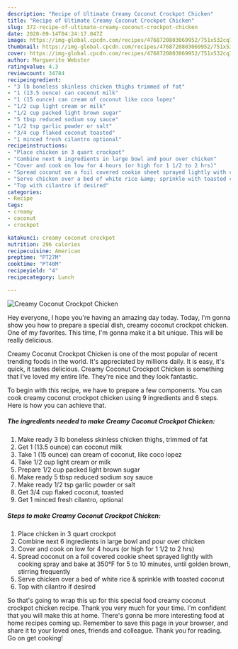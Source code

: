 ```yaml
---
description: "Recipe of Ultimate Creamy Coconut Crockpot Chicken"
title: "Recipe of Ultimate Creamy Coconut Crockpot Chicken"
slug: 372-recipe-of-ultimate-creamy-coconut-crockpot-chicken
date: 2020-09-14T04:24:17.047Z
image: https://img-global.cpcdn.com/recipes/4768720803069952/751x532cq70/creamy-coconut-crockpot-chicken-recipe-main-photo.jpg
thumbnail: https://img-global.cpcdn.com/recipes/4768720803069952/751x532cq70/creamy-coconut-crockpot-chicken-recipe-main-photo.jpg
cover: https://img-global.cpcdn.com/recipes/4768720803069952/751x532cq70/creamy-coconut-crockpot-chicken-recipe-main-photo.jpg
author: Marguerite Webster
ratingvalue: 4.3
reviewcount: 34784
recipeingredient:
- "3 lb boneless skinless chicken thighs trimmed of fat"
- "1 (13.5 ounce) can coconut milk"
- "1 (15 ounce) can cream of coconut like coco lopez"
- "1/2 cup light cream or milk"
- "1/2 cup packed light brown sugar"
- "5 tbsp reduced sodium soy sauce"
- "1/2 tsp garlic powder or salt"
- "3/4 cup flaked coconut toasted"
- "1 minced fresh cilantro optional"
recipeinstructions:
- "Place chicken in 3 quart crockpot"
- "Combine next 6 ingredients in large bowl and pour over chicken"
- "Cover and cook on low for 4 hours (or high for 1 1/2 to 2 hrs)"
- "Spread coconut on a foil covered cookie sheet sprayed lightly with cooking spray and bake at 350°F for 5 to 10 minutes, until golden brown, stirring frequently"
- "Serve chicken over a bed of white rice &amp; sprinkle with toasted coconut"
- "Top with cilantro if desired"
categories:
- Recipe
tags:
- creamy
- coconut
- crockpot

katakunci: creamy coconut crockpot 
nutrition: 296 calories
recipecuisine: American
preptime: "PT27M"
cooktime: "PT40M"
recipeyield: "4"
recipecategory: Lunch

---
```



![Creamy Coconut Crockpot Chicken](https://img-global.cpcdn.com/recipes/4768720803069952/751x532cq70/creamy-coconut-crockpot-chicken-recipe-main-photo.jpg)

Hey everyone, I hope you're having an amazing day today. Today, I'm gonna show you how to prepare a special dish, creamy coconut crockpot chicken. One of my favorites. This time, I'm gonna make it a bit unique. This will be really delicious.

Creamy Coconut Crockpot Chicken is one of the most popular of recent trending foods in the world. It's appreciated by millions daily. It is easy, it's quick, it tastes delicious. Creamy Coconut Crockpot Chicken is something that I've loved my entire life. They're nice and they look fantastic.




To begin with this recipe, we have to prepare a few components. You can cook creamy coconut crockpot chicken using 9 ingredients and 6 steps. Here is how you can achieve that.

<!--inarticleads1-->

##### The ingredients needed to make Creamy Coconut Crockpot Chicken:

1. Make ready 3 lb boneless skinless chicken thighs, trimmed of fat
1. Get 1 (13.5 ounce) can coconut milk
1. Take 1 (15 ounce) can cream of coconut, like coco lopez
1. Take 1/2 cup light cream or milk
1. Prepare 1/2 cup packed light brown sugar
1. Make ready 5 tbsp reduced sodium soy sauce
1. Make ready 1/2 tsp garlic powder or salt
1. Get 3/4 cup flaked coconut, toasted
1. Get 1 minced fresh cilantro, optional




<!--inarticleads2-->

##### Steps to make Creamy Coconut Crockpot Chicken:

1. Place chicken in 3 quart crockpot
1. Combine next 6 ingredients in large bowl and pour over chicken
1. Cover and cook on low for 4 hours (or high for 1 1/2 to 2 hrs)
1. Spread coconut on a foil covered cookie sheet sprayed lightly with cooking spray and bake at 350°F for 5 to 10 minutes, until golden brown, stirring frequently
1. Serve chicken over a bed of white rice &amp; sprinkle with toasted coconut
1. Top with cilantro if desired




So that's going to wrap this up for this special food creamy coconut crockpot chicken recipe. Thank you very much for your time. I'm confident that you will make this at home. There's gonna be more interesting food at home recipes coming up. Remember to save this page in your browser, and share it to your loved ones, friends and colleague. Thank you for reading. Go on get cooking!

